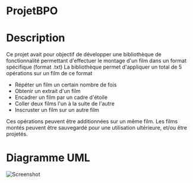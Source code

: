 # ProjetBPO

# Description

Ce projet avait pour objectif de développer une bibliothèque de fonctionnalité permettant d'effectuer le montage d'un film dans un format spécifique (format .txt)
La bibliothèque permet d'appliquer un total de 5 opérations sur un film de ce format
* Répéter un film un certain nombre de fois
* Obtenir un extrait d'un film
* Encadrer un film par un cadre d'étoile
* Coller deux films l'un à la suite de l'autre
* Inscruster un film sur un autre film

Ces opérations peuvent être additionnées sur un même film.
Les films montés peuvent être sauvegardé pour une utilisation ultérieure, et/ou être projetés.


# Diagramme UML

![Screenshot](screenshot.png)
